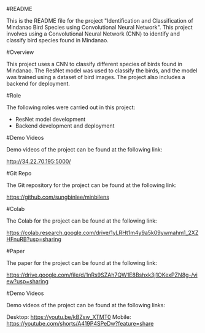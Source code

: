 #README

This is the README file for the project "Identification and Classification of Mindanao Bird Species using Convolutional Neural Network". This project involves using a Convolutional Neural Network (CNN) to identify and classify bird species found in Mindanao.

#Overview

This project uses a CNN to classify different species of birds found in Mindanao. The ResNet model was used to classify the birds, and the model was trained using a dataset of bird images. The project also includes a backend for deployment.

#Role

The following roles were carried out in this project:

- ResNet model development
- Backend development and deployment

#Demo Videos

Demo videos of the project can be found at the following link:

http://34.22.70.195:5000/

#Git Repo

The Git repository for the project can be found at the following link:

https://github.com/sungbinlee/minbilens

#Colab

The Colab for the project can be found at the following link:

https://colab.research.google.com/drive/1yLRHt1m4y9a5k09ywmahm1_2XZHFnuRB?usp=sharing

#Paper

The paper for the project can be found at the following link:

https://drive.google.com/file/d/1nRs9SZAh7QW1E8Bshxk3j1OKexPZN8g-/view?usp=sharing

#Demo Videos

Demo videos of the project can be found at the following links:

Desktop: https://youtu.be/kBZsw_XTMT0
Mobile: https://youtube.com/shorts/A419P4SPeDw?feature=share
